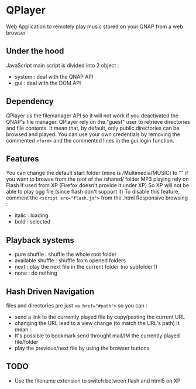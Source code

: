 QPlayer
=======

Web Application to remotely play music stored on your QNAP from a web browser

Under the hood
--------------------
JavaScript main script is divided into 2 object :
* system : deal with the QNAP API
* gui : deal with the DOM API

Dependency
--------------------
QPlayer us the filemanager API so it will not work if you deactivated the QNAP's file manager.
QPlayer rely on the "guest" user to retrieve directories and file contents.
It mean that, by default, only public directories can be browsed and played.
You can use your own credentials by removing the commented `<form>` and the commented lines in the gui.login function.

Features
------------
You can change the default start folder (mine is /Multimedia/MUSIC) to "" if you want to browse from the root of the /shared/ folder
MP3 playing rely on Flash if used from XP (Firefox doesn't provide it under XP)
So XP will not be able to play ogg file (since flash don't support it)
To disable this feature, comment the `<script src="flash.js">` from the .html
Responsive browsing :
* italic : loading
* bold : selected

Playback systems
--------------------------
* pure shuffle : shuffle the whole root folder
* available shuffle : shuffle from opened folders
* next : play the next file in the current folder (no subfolder !)
* none : do nothing

Hash Driven Navigation
-------------------------------
files and directories are just `<a href="#path">`
so you can : 
* send a link to the currently played file by copy/pasting the current URL
* changing the URL lead to a view change (to match the URL's path)
It mean :
* It's possible to bookmark send throught mail/IM the currently played file/folder
* play the previous/next file by using the browser buttons

TODO
-------
* Use the filename extension to switch between flash and html5 on XP

